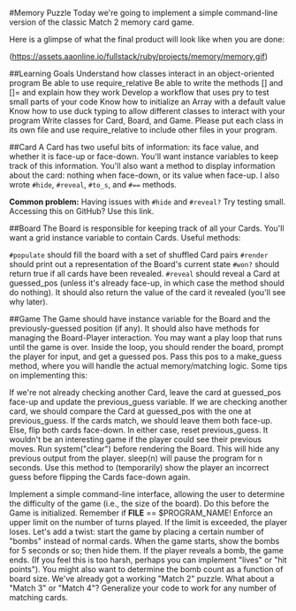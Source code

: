 #Memory Puzzle
Today we're going to implement a simple command-line version of the classic Match 2 memory card game.

Here is a glimpse of what the final product will look like when you are done:

(https://assets.aaonline.io/fullstack/ruby/projects/memory/memory.gif)

##Learning Goals
Understand how classes interact in an object-oriented program
Be able to use require_relative
Be able to write the methods [] and []= and explain how they work
Develop a workflow that uses pry to test small parts of your code
Know how to initialize an Array with a default value
Know how to use duck typing to allow different classes to interact with your program
Write classes for Card, Board, and Game. Please put each class in its own file and use require_relative to include other files in your program.

##Card
A Card has two useful bits of information: its face value, and whether it is face-up or face-down. You'll want instance variables to keep track of this information. You'll also want a method to display information about the card: nothing when face-down, or its value when face-up. I also wrote `#hide`, `#reveal`, `#to_s`, and `#==` methods.

**Common problem:** Having issues with `#hide` and `#reveal?` Try testing small. Accessing this on GitHub? Use this link.

##Board
The Board is responsible for keeping track of all your Cards. You'll want a grid instance variable to contain Cards. Useful methods:

`#populate` should fill the board with a set of shuffled Card pairs
`#render` should print out a representation of the Board's current state
`#won?` should return true if all cards have been revealed.
`#reveal` should reveal a Card at guessed_pos (unless it's already face-up, in which case the method should do nothing). It should also return the value of the card it revealed (you'll see why later).


##Game
The Game should have instance variable for the Board and the previously-guessed position (if any). It should also have methods for managing the Board-Player interaction. You may want a play loop that runs until the game is over. Inside the loop, you should render the board, prompt the player for input, and get a guessed pos. Pass this pos to a make_guess method, where you will handle the actual memory/matching logic. Some tips on implementing this:

If we're not already checking another Card, leave the card at guessed_pos face-up and update the previous_guess variable.
If we are checking another card, we should compare the Card at guessed_pos with the one at previous_guess.
If the cards match, we should leave them both face-up.
Else, flip both cards face-down.
In either case, reset previous_guess.
It wouldn't be an interesting game if the player could see their previous moves. Run system("clear") before rendering the Board. This will hide any previous output from the player. sleep(n) will pause the program for n seconds. Use this method to (temporarily) show the player an incorrect guess before flipping the Cards face-down again.


Implement a simple command-line interface, allowing the user to determine the difficulty of the game (i.e., the size of the board). Do this before the Game is initialized. Remember if __FILE__ == $PROGRAM_NAME!
Enforce an upper limit on the number of turns played. If the limit is exceeded, the player loses.
Let's add a twist: start the game by placing a certain number of "bombs" instead of normal cards. When the game starts, show the bombs for 5 seconds or so; then hide them. If the player reveals a bomb, the game ends. (If you feel this is too harsh, perhaps you can implement "lives" or "hit points"). You might also want to determine the bomb count as a function of board size.
We've already got a working "Match 2" puzzle. What about a "Match 3" or "Match 4"? Generalize your code to work for any number of matching cards.